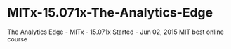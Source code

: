 # MITx-15.071x-The-Analytics-Edge
The Analytics Edge - MITx -  15.071x Started - Jun 02, 2015
MIT  best online course  

